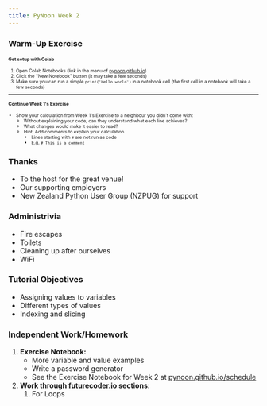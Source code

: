 ```yaml
---
title: PyNoon Week 2
---
```



### Warm-Up Exercise

<div style="text-align: left; font-size: 0.65em;">

#### Get setup with Colab

1. Open Colab Notebooks (link in the menu of
   [pynoon.github.io](https://pynoon.github.io))
2. Click the "New Notebook" button (it may take a few seconds)
3. Make sure you can run a simple `print('Hello world')` in a notebook
   cell (the first cell in a notebook will take a few seconds)

---

#### Continue Week 1's Exercise

* Show your calculation from Week 1's Exercise to a neighbour you didn't come with:
  * Without explaining your code, can they understand what each line
    achieves?
  * What changes would make it easier to read?
  * Hint: Add comments to explain your calculation
    * Lines starting with `#` are not run as code
    * E.g. `# This is a comment`

</div>

### Thanks

* To the host for the great venue!
* Our supporting employers
* New Zealand Python User Group (NZPUG) for support

### Administrivia

* Fire escapes
* Toilets
* Cleaning up after ourselves
* WiFi

### Tutorial Objectives

* Assigning values to variables
* Different types of values
* Indexing and slicing


### Independent Work/Homework

1. **Exercise Notebook:**
   * More variable and value examples
   * Write a password generator
   * See the Exercise Notebook for Week 2 at
     [pynoon.github.io/schedule](https://pynoon.github.io/schedule)
2. **Work through [futurecoder.io](https://futurecoder.io) sections**:
   1. For Loops
